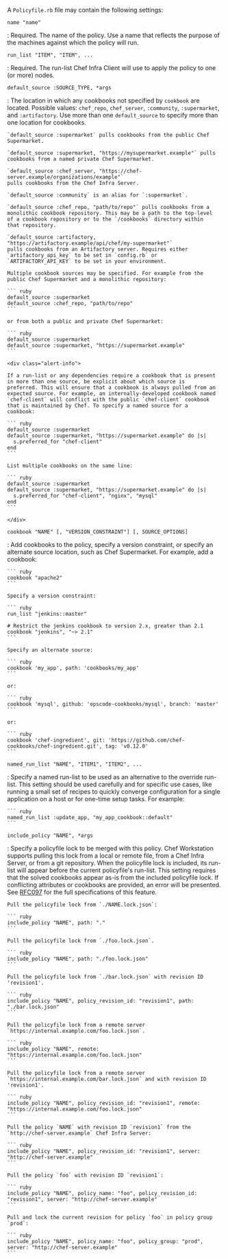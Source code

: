A `Policyfile.rb` file may contain the following settings:

`name "name"`

:   Required. The name of the policy. Use a name that reflects the
    purpose of the machines against which the policy will run.

`run_list "ITEM", "ITEM", ...`

:   Required. The run-list Chef Infra Client will use to apply the
    policy to one (or more) nodes.

`default_source :SOURCE_TYPE, *args`

:   The location in which any cookbooks not specified by `cookbook` are
    located. Possible values: `chef_repo`, `chef_server`, `:community`,
    `:supermarket`, and `:artifactory`. Use more than one
    `default_source` to specify more than one location for cookbooks.

    `default_source :supermarket` pulls cookbooks from the public Chef
    Supermarket.

    `default_source :supermarket, "https://mysupermarket.example"` pulls
    cookbooks from a named private Chef Supermarket.

    `default_source :chef_server, "https://chef-server.example/organizations/example"`
    pulls cookbooks from the Chef Infra Server.

    `default_source :community` is an alias for `:supermarket`.

    `default_source :chef_repo, "path/to/repo"` pulls cookbooks from a
    monolithic cookbook repository. This may be a path to the top-level
    of a cookbook repository or to the `/cookbooks` directory within
    that repository.

    `default_source :artifactory, "https://artifactory.example/api/chef/my-supermarket"`
    pulls cookbooks from an Artifactory server. Requires either
    `artifactory_api_key` to be set in `config.rb` or
    `ARTIFACTORY_API_KEY` to be set in your environment.

    Multiple cookbook sources may be specified. For example from the
    public Chef Supermarket and a monolithic repository:

    ``` ruby
    default_source :supermarket
    default_source :chef_repo, "path/to/repo"
    ```

    or from both a public and private Chef Supermarket:

    ``` ruby
    default_source :supermarket
    default_source :supermarket, "https://supermarket.example"
    ```

    <div class="alert-info">

    If a run-list or any dependencies require a cookbook that is present
    in more than one source, be explicit about which source is
    preferred. This will ensure that a cookbook is always pulled from an
    expected source. For example, an internally-developed cookbook named
    `chef-client` will conflict with the public `chef-client` cookbook
    that is maintained by Chef. To specify a named source for a
    cookbook:

    ``` ruby
    default_source :supermarket
    default_source :supermarket, "https://supermarket.example" do |s|
      s.preferred_for "chef-client"
    end
    ```

    List multiple cookbooks on the same line:

    ``` ruby
    default_source :supermarket
    default_source :supermarket, "https://supermarket.example" do |s|
      s.preferred_for "chef-client", "nginx", "mysql"
    end
    ```

    </div>

`cookbook "NAME" [, "VERSION_CONSTRAINT"] [, SOURCE_OPTIONS]`

:   Add cookbooks to the policy, specify a version constraint, or
    specify an alternate source location, such as Chef Supermarket. For
    example, add a cookbook:

    ``` ruby
    cookbook "apache2"
    ```

    Specify a version constraint:

    ``` ruby
    run_list "jenkins::master"

    # Restrict the jenkins cookbook to version 2.x, greater than 2.1
    cookbook "jenkins", "~> 2.1"
    ```

    Specify an alternate source:

    ``` ruby
    cookbook 'my_app', path: 'cookbooks/my_app'
    ```

    or:

    ``` ruby
    cookbook 'mysql', github: 'opscode-cookbooks/mysql', branch: 'master'
    ```

    or:

    ``` ruby
    cookbook 'chef-ingredient', git: 'https://github.com/chef-cookbooks/chef-ingredient.git', tag: 'v0.12.0'
    ```

`named_run_list "NAME", "ITEM1", "ITEM2", ...`

:   Specify a named run-list to be used as an alternative to the
    override run-list. This setting should be used carefully and for
    specific use cases, like running a small set of recipes to quickly
    converge configuration for a single application on a host or for
    one-time setup tasks. For example:

    ``` ruby
    named_run_list :update_app, "my_app_cookbook::default"
    ```

`include_policy "NAME", *args`

:   Specify a policyfile lock to be merged with this policy. Chef
    Workstation supports pulling this lock from a local or remote file,
    from a Chef Infra Server, or from a git repository. When the
    policyfile lock is included, its run-list will appear before the
    current policyfile's run-list. This setting requires that the solved
    cookbooks appear as-is from the included policyfile lock. If
    conflicting attributes or cookbooks are provided, an error will be
    presented. See
    [RFC097](https://github.com/chef/chef-rfc/blob/master/rfc097-policyfile-includes.md)
    for the full specifications of this feature.

    Pull the policyfile lock from `./NAME.lock.json`:

    ``` ruby
    include_policy "NAME", path: "."
    ```

    Pull the policyfile lock from `./foo.lock.json`.

    ``` ruby
    include_policy "NAME", path: "./foo.lock.json"
    ```

    Pull the policyfile lock from `./bar.lock.json` with revision ID
    'revision1'.

    ``` ruby
    include_policy "NAME", policy_revision_id: "revision1", path: "./bar.lock.json"
    ```

    Pull the policyfile lock from a remote server
    `https://internal.example.com/foo.lock.json`.

    ``` ruby
    include_policy "NAME", remote: "https://internal.example.com/foo.lock.json"
    ```

    Pull the policyfile lock from a remote server
    `https://internal.example.com/bar.lock.json` and with revision ID
    'revision1'.

    ``` ruby
    include_policy "NAME", policy_revision_id: "revision1", remote: "https://internal.example.com/foo.lock.json"
    ```

    Pull the policy `NAME` with revision ID `revision1` from the
    `http://chef-server.example` Chef Infra Server:

    ``` ruby
    include_policy "NAME", policy_revision_id: "revision1", server: "http://chef-server.example"
    ```

    Pull the policy `foo` with revision ID `revision1`:

    ``` ruby
    include_policy "NAME", policy_name: "foo", policy_revision_id: "revision1", server: "http://chef-server.example"
    ```

    Pull and lock the current revision for policy `foo` in policy group
    `prod`:

    ``` ruby
    include_policy "NAME", policy_name: "foo", policy_group: "prod", server: "http://chef-server.example"
    ```